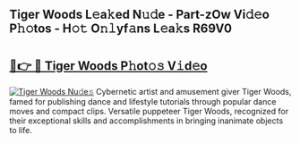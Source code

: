 ## Tiger Woods L𝚎a𝚔ed N𝚞𝚍e - Part-zOw Vi𝚍𝚎o P𝚑𝚘tos - H𝚘𝚝 O𝚗𝚕yf𝚊ns L𝚎a𝚔s R69V0

# <h2><a href="http://kf6yd2.oniu.top/?m=Tiger+Woods">🔗👉 🔴 Tiger Woods P𝚑ot𝚘𝚜 V𝚒d𝚎o</a></h2>

[![Tiger Woods Nu𝚍e𝚜](https://i.imgur.com/0qMVB7G.gif)](http://kf6yd2.oniu.top/?m=Tiger+Woods)
Cybernetic artist and amusement giver Tiger Woods, famed for publishing dance and lifestyle tutorials through popular dance moves and compact clips. Versatile puppeteer Tiger Woods, recognized for their exceptional skills and accomplishments in bringing inanimate objects to life.  
